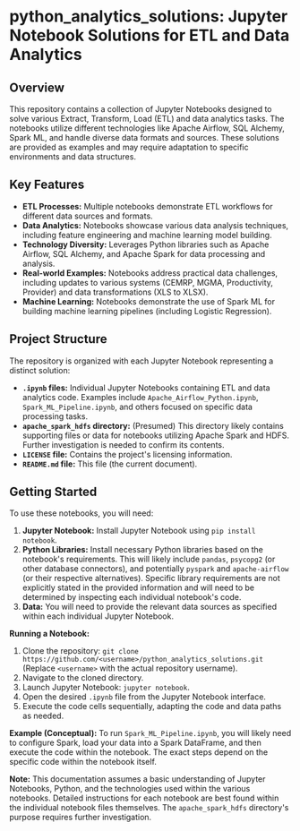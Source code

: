 # python_analytics_solutions: Jupyter Notebook Solutions for ETL and Data Analytics

## Overview

This repository contains a collection of Jupyter Notebooks designed to solve various Extract, Transform, Load (ETL) and data analytics tasks.  The notebooks utilize different technologies like Apache Airflow, SQL Alchemy, Spark ML, and handle diverse data formats and sources.  These solutions are provided as examples and may require adaptation to specific environments and data structures.

## Key Features

* **ETL Processes:**  Multiple notebooks demonstrate ETL workflows for different data sources and formats.
* **Data Analytics:**  Notebooks showcase various data analysis techniques, including feature engineering and machine learning model building.
* **Technology Diversity:**  Leverages Python libraries such as Apache Airflow, SQL Alchemy, and Apache Spark for data processing and analysis.
* **Real-world Examples:** Notebooks address practical data challenges, including updates to various systems (CEMRP, MGMA, Productivity, Provider) and data transformations (XLS to XLSX).
* **Machine Learning:** Notebooks demonstrate the use of Spark ML for building machine learning pipelines (including Logistic Regression).


## Project Structure

The repository is organized with each Jupyter Notebook representing a distinct solution:

* **`.ipynb` files:** Individual Jupyter Notebooks containing ETL and data analytics code.  Examples include `Apache_Airflow_Python.ipynb`, `Spark_ML_Pipeline.ipynb`, and others focused on specific data processing tasks.
* **`apache_spark_hdfs` directory:** (Presumed) This directory likely contains supporting files or data for notebooks utilizing Apache Spark and HDFS.  Further investigation is needed to confirm its contents.
* **`LICENSE` file:** Contains the project's licensing information.
* **`README.md` file:** This file (the current document).


## Getting Started

To use these notebooks, you will need:

1. **Jupyter Notebook:** Install Jupyter Notebook using `pip install notebook`.
2. **Python Libraries:** Install necessary Python libraries based on the notebook's requirements. This will likely include `pandas`, `psycopg2` (or other database connectors), and potentially `pyspark` and `apache-airflow` (or their respective alternatives). Specific library requirements are not explicitly stated in the provided information and will need to be determined by inspecting each individual notebook's code.
3. **Data:** You will need to provide the relevant data sources as specified within each individual Jupyter Notebook.

**Running a Notebook:**

1. Clone the repository: `git clone https://github.com/<username>/python_analytics_solutions.git` (Replace `<username>` with the actual repository username).
2. Navigate to the cloned directory.
3. Launch Jupyter Notebook: `jupyter notebook`.
4. Open the desired `.ipynb` file from the Jupyter Notebook interface.
5. Execute the code cells sequentially, adapting the code and data paths as needed.

**Example (Conceptual):** To run `Spark_ML_Pipeline.ipynb`, you will likely need to configure Spark, load your data into a Spark DataFrame, and then execute the code within the notebook.  The exact steps depend on the specific code within the notebook itself.

**Note:**  This documentation assumes a basic understanding of Jupyter Notebooks, Python, and the technologies used within the various notebooks.  Detailed instructions for each notebook are best found within the individual notebook files themselves.  The `apache_spark_hdfs` directory's purpose requires further investigation.
